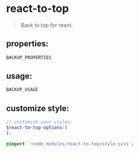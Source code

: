 # react-to-top
> Back to top for react.


## properties:
```javascript
BACKUP_PROPERTIES
```

## usage:
```jsx
BACKUP_USAGE
```

## customize style:
```scss
// customize your styles:
$react-to-top-options:(
);

@import '~node_modules/react-to-top/style.scss';
```
